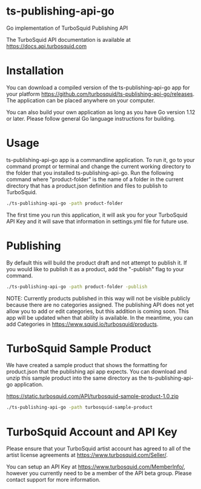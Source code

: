 # ts-publishing-api-go
Go implementation of TurboSquid Publishing API

The TurboSquid API documentation is available at https://docs.api.turbosquid.com

# Installation
You can download a compiled version of the ts-publishing-api-go app for your platform https://github.com/turbosquid/ts-publishing-api-go/releases. The application can be placed anywhere on your computer.

You can also build your own application as long as you have Go version 1.12 or later. Please follow general Go language instructions for building.

# Usage
ts-publishing-api-go app is a commandline application. To run it, go to your command prompt or terminal and change the current working directory to the folder that you installed ts-publishing-api-go. Run the following command where "product-folder" is the name of a folder in the current directory that has a product.json definition and files to publish to TurboSquid.

```bash
./ts-publishing-api-go -path product-folder
```

The first time you run this application, it will ask you for your TurboSquid API Key and it will save that information in settings.yml file for future use.

# Publishing
By default this will build the product draft and not attempt to publish it. If you would like to publish it as a product, add the "-publish" flag to your command.

```bash
./ts-publishing-api-go -path product-folder -publish
```

NOTE: Currently products published in this way will not be visible publicly because there are no categories assigned. The publishing API does not yet allow you to add or edit categories, but this addition is coming soon. This app will be updated when that ability is available. In the meantime, you can add Categories in https://www.squid.io/turbosquid/products.

# TurboSquid Sample Product
We have created a sample product that shows the formatting for product.json that the publishing api app expects. You can download and unzip this sample product into the same directory as the ts-publishing-api-go application.

https://static.turbosquid.com/API/turbosquid-sample-product-1.0.zip

```bash
./ts-publishing-api-go -path turbosquid-sample-product
```

# TurboSquid Account and API Key
Please ensure that your TurboSquid artist account has agreed to all of the artist license agreements at https://www.turbosquid.com/Seller/.

You can setup an API Key at https://www.turbosquid.com/MemberInfo/, however you currently need to be a member of the API beta group. Please contact support for more information.
